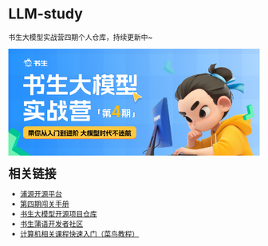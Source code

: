 # LLM-study
书生大模型实战营四期个人仓库，持续更新中~

![四期训练营logo](camp4.png)

<font size=5>**相关链接**</font>
- [浦源开源平台](https://openxlab.org.cn/home)
- [第四期闯关手册](https://aicarrier.feishu.cn/wiki/QtJnweAW1iFl8LkoMKGcsUS9nld)
- [书生大模型开源项目仓库](https://github.com/InternLM/Tutorial)
- [书生蒲语开发者社区](https://internlm.intern-ai.org.cn/developers/community)
- [计算机相关课程快速入门（菜鸟教程）](https://www.runoob.com/)
